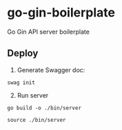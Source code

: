 # go-gin-boilerplate

Go Gin API server boilerplate

## Deploy

1. Generate Swagger doc:
```shell
swag init
```

2. Run server
```shell
go build -o ./bin/server

source ./bin/server
```